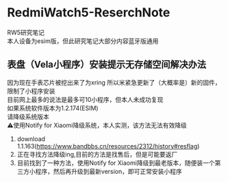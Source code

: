 # RedmiWatch5-ReserchNote
RW5研究笔记  
本人设备为esim版，但此研究笔记大部分内容蓝牙版通用  
## 表盘（Vela小程序）安装提示无存储空间解决办法  
因为现在手表芯片被挖出来了为xring 所以米紧急更新了（大概率是）新的固件，限制了小程序安装  
目前网上最多的说法是最多可10小程序，但本人未成功复现  
如果系统软件版本为1.2.174(ESIM)  
请降级系统版本  
⚠️使用Notify for Xiaomi降级系统，本人实测，该方法无法有效降级  
1. download 1.1.163(https://www.bandbbs.cn/resources/2312/history#resflag)  
2. 正在寻找方法降级ing,目前的方法是找售后，但是可能要返厂
3. 目前找到了一种方法，使用Notify for Xiaomi降级到最老版本，随便装一个第三方小程序，然后再升级到最新version，即可正常安装小程序

